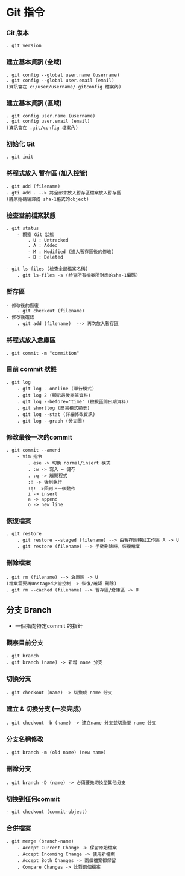 # Git 指令

### Git 版本
    . git version

### 建立基本資訊 (全域)
    . git config --global user.name (username)
    . git config --global user.email (email)
    (資訊會在 c:/user/username/.gitconfig 檔案內)

### 建立基本資訊 (區域)
    . git config user.name (username)
    . git config user.email (email)
    (資訊會在 .git/config 檔案內)

### 初始化 Git
    . git init

### 將程式放入 暫存區 (加入控管)
    . git add (filename)
    . gti add . --> 將全部未放入暫存區檔案放入暫存區
    (將原始碼編譯成 sha-1格式的object)

### 檢查當前檔案狀態
    . git status
        - 觀察 Git 狀態
            . U : Untracked
            . A : Added
            - M : Modified (進入暫存區後的修改)
            - D : Deleted 
    
    - git ls-files (檢查全部檔案名稱)
        . git ls-files -s (檢查所有檔案所對應的sha-1編碼)

### 暫存區
    - 修改後的恢復
        . git checkout (filename)
    - 修改後確認
        . git add (filename)  --> 再次放入暫存區

### 將程式放入倉庫區
    . git commit -m "commition"

### 目前 commit 狀態
    . git log
        . git log --oneline (單行模式)
        . git log 2 (顯示最後兩筆資料)
        . git log --before='time' (檢視區間日期資料)
        . git shortlog (簡易模式顯示)
        . git log --stat (詳細修改資訊)
        . git log --graph (分支圖)

### 修改最後一次的commit
    . git commit --amend
        - Vim 指令
            . ese -> 切換 normal/insert 模式
            . :w -> 寫入 = 儲存
            . :q -> 離開程式
            :! -> 強制執行
            :q! ->回到上一個動作
            i -> insert
            a -> append
            o -> new line

### 恢復檔案
    . git restore 
        . git restore --staged (filename) --> 由暫存區轉回工作區 A -> U
        . git restore (filename) --> 手動刪除時，恢復檔案

### 刪除檔案
    . git rm (filename) --> 倉庫區 -> U
    (檔案需要再Unstaged才能控制 -> 恢復/確認 刪除)
    . git rm --cached (filename) --> 暫存區/倉庫區 -> U

## 分支 Branch
- 一個指向特定commit 的指針

### 觀察目前分支
    . git branch
    . git branch (name) -> 新增 name 分支

### 切換分支
    . git checkout (name) -> 切換成 name 分支

### 建立 & 切換分支 (一次完成)
    . git checkout -b (name) -> 建立name 分支並切換至 name 分支

### 分支名稱修改
    . git branch -m (old name) (new name)

### 刪除分支
    . git branch -D (name) -> 必須要先切換至其他分支

### 切換到任何commit
    - git checkout (commit-object)

### 合併檔案
    . git merge (branch-name)
        . Accept Current Change -> 保留原始檔案
        . Accept Incoming Change -> 使用新檔案
        . Accept Both Changes -> 兩個檔案都保留
        . Compare Changes -> 比對兩個檔案

